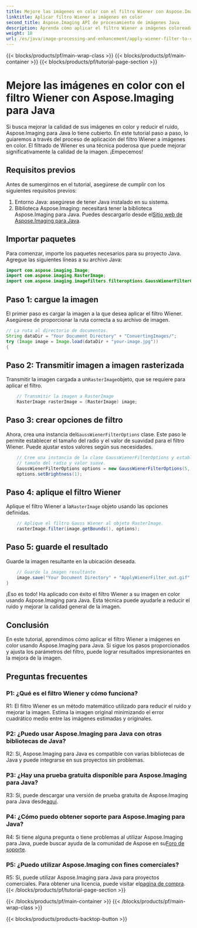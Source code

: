 ```yaml
---
title: Mejore las imágenes en color con el filtro Wiener con Aspose.Imaging para Java
linktitle: Aplicar filtro Wiener a imágenes en color
second_title: Aspose.Imaging API de procesamiento de imágenes Java
description: Aprenda cómo aplicar el filtro Wiener a imágenes coloreadas en Java usando Aspose.Imaging para Java. Mejore la calidad de la imagen y reduzca el ruido sin esfuerzo.
weight: 18
url: /es/java/image-processing-and-enhancement/apply-wiener-filter-to-colored-images/
---
```


{{< blocks/products/pf/main-wrap-class >}}
{{< blocks/products/pf/main-container >}}
{{< blocks/products/pf/tutorial-page-section >}}

# Mejore las imágenes en color con el filtro Wiener con Aspose.Imaging para Java

Si busca mejorar la calidad de sus imágenes en color y reducir el ruido, Aspose.Imaging para Java lo tiene cubierto. En este tutorial paso a paso, lo guiaremos a través del proceso de aplicación del filtro Wiener a imágenes en color. El filtrado de Wiener es una técnica poderosa que puede mejorar significativamente la calidad de la imagen. ¡Empecemos!

## Requisitos previos

Antes de sumergirnos en el tutorial, asegúrese de cumplir con los siguientes requisitos previos:

1. Entorno Java: asegúrese de tener Java instalado en su sistema.
2.  Biblioteca Aspose.Imaging: necesitará tener la biblioteca Aspose.Imaging para Java. Puedes descargarlo desde el[Sitio web de Aspose.Imaging para Java](https://releases.aspose.com/imaging/java/).

## Importar paquetes

Para comenzar, importe los paquetes necesarios para su proyecto Java. Agregue las siguientes líneas a su archivo Java:

```java
import com.aspose.imaging.Image;
import com.aspose.imaging.RasterImage;
import com.aspose.imaging.imagefilters.filteroptions.GaussWienerFilterOptions;
```

## Paso 1: cargue la imagen

El primer paso es cargar la imagen a la que desea aplicar el filtro Wiener. Asegúrese de proporcionar la ruta correcta a su archivo de imagen.

```java
// La ruta al directorio de documentos.
String dataDir = "Your Document Directory" + "ConvertingImages/";
try (Image image = Image.load(dataDir + "your-image.jpg"))
{
```

## Paso 2: Transmitir imagen a imagen rasterizada

 Transmitir la imagen cargada a un`RasterImage`objeto, que se requiere para aplicar el filtro.

```java
    // Transmitir la imagen a RasterImage
    RasterImage rasterImage = (RasterImage) image;
```

## Paso 3: crear opciones de filtro

 Ahora, crea una instancia del`GaussWienerFilterOptions` clase. Este paso le permite establecer el tamaño del radio y el valor de suavidad para el filtro Wiener. Puede ajustar estos valores según sus necesidades.

```java
    // Cree una instancia de la clase GaussWienerFilterOptions y establezca el
    // tamaño del radio y valor suave.
    GaussWienerFilterOptions options = new GaussWienerFilterOptions(5, 1.5);
    options.setBrightness(1);
```

## Paso 4: aplique el filtro Wiener

 Aplique el filtro Wiener a la`RasterImage` objeto usando las opciones definidas.

```java
    // Aplique el filtro Gauss Wiener al objeto RasterImage.
    rasterImage.filter(image.getBounds(), options);
```

## Paso 5: guarde el resultado

Guarde la imagen resultante en la ubicación deseada.

```java
    // Guarde la imagen resultante
    image.save("Your Document Directory" + "ApplyWienerFilter_out.gif");
}
```

¡Eso es todo! Ha aplicado con éxito el filtro Wiener a su imagen en color usando Aspose.Imaging para Java. Esta técnica puede ayudarle a reducir el ruido y mejorar la calidad general de la imagen.

## Conclusión

En este tutorial, aprendimos cómo aplicar el filtro Wiener a imágenes en color usando Aspose.Imaging para Java. Si sigue los pasos proporcionados y ajusta los parámetros del filtro, puede lograr resultados impresionantes en la mejora de la imagen.

## Preguntas frecuentes

### P1: ¿Qué es el filtro Wiener y cómo funciona?

R1: El filtro Wiener es un método matemático utilizado para reducir el ruido y mejorar la imagen. Estima la imagen original minimizando el error cuadrático medio entre las imágenes estimadas y originales.

### P2: ¿Puedo usar Aspose.Imaging para Java con otras bibliotecas de Java?

R2: Sí, Aspose.Imaging para Java es compatible con varias bibliotecas de Java y puede integrarse en sus proyectos sin problemas.

### P3: ¿Hay una prueba gratuita disponible para Aspose.Imaging para Java?

 R3: Sí, puede descargar una versión de prueba gratuita de Aspose.Imaging para Java desde[aquí](https://releases.aspose.com/).

### P4: ¿Cómo puedo obtener soporte para Aspose.Imaging para Java?

 R4: Si tiene alguna pregunta o tiene problemas al utilizar Aspose.Imaging para Java, puede buscar ayuda de la comunidad de Aspose en su[Foro de soporte](https://forum.aspose.com/).

### P5: ¿Puedo utilizar Aspose.Imaging con fines comerciales?

R5: Sí, puede utilizar Aspose.Imaging para Java para proyectos comerciales. Para obtener una licencia, puede visitar el[pagina de compra](https://purchase.aspose.com/buy).
{{< /blocks/products/pf/tutorial-page-section >}}

{{< /blocks/products/pf/main-container >}}
{{< /blocks/products/pf/main-wrap-class >}}

{{< blocks/products/products-backtop-button >}}
